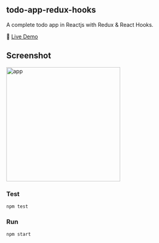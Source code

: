 ## todo-app-redux-hooks
A complete todo app in Reactjs with Redux & React Hooks.

👋 <a href="https://hardcore-almeida-f77d99.netlify.app" target="_blank">Live Demo</a>

## Screenshot
<img width="300" alt="app" src="https://user-images.githubusercontent.com/6517308/85353496-fdf1d080-b4cd-11ea-82fc-64808686b2e1.png">

### Test
`npm test`

### Run
`npm start`

